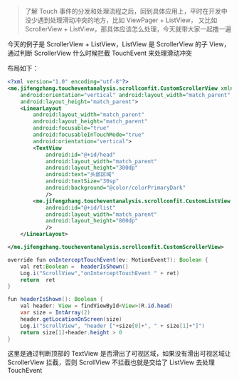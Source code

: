 >了解 Touch 事件的分发和处理流程之后，回到具体应用上，平时在开发中没少遇到处理滑动冲突的地方，比如 ViewPager + ListView， 又比如 ScrollerView + ListView，那具体应该怎么处理，今天就带大家一起撸一遍

今天的例子是 ScrollerView + ListView，ListView 是 ScrollerView 的子 View，通过判断 ScrollerView 什么时候拦截 TouchEvent 来处理滑动冲突

布局如下：
```xml
<?xml version="1.0" encoding="utf-8"?>
<me.jifengzhang.toucheventanalysis.scrollconfit.CustomScrollerView xmlns:android="http://schemas.android.com/apk/res/android"
    android:orientation="vertical" android:layout_width="match_parent"
    android:layout_height="match_parent">
    <LinearLayout
        android:layout_width="match_parent"
        android:layout_height="match_parent"
        android:focusable="true"
        android:focusableInTouchMode="true"
        android:orientation="vertical">
        <TextView
            android:id="@+id/head"
            android:layout_width="match_parent"
            android:layout_height="300dp"
            android:text="头部区域"
            android:textSize="30sp"
            android:background="@color/colorPrimaryDark"
            />
        <me.jifengzhang.toucheventanalysis.scrollconfit.CustomListView
            android:id="@+id/list"
            android:layout_width="match_parent"
            android:layout_height="800dp"
            />
    </LinearLayout>

</me.jifengzhang.toucheventanalysis.scrollconfit.CustomScrollerView>
```

```java
override fun onInterceptTouchEvent(ev: MotionEvent?): Boolean {
    val ret:Boolean =  headerIsShown()
    Log.i("ScrollView","onInterceptTouchEvent " + ret)
    return  ret
}

fun headerIsShown(): Boolean {
    val header: View = findViewById<View>(R.id.head)
    var size = IntArray(2)
    header.getLocationOnScreen(size)
    Log.i("ScrollView", "header ["+size[0]+", " + size[1]+"]")
    return size[1]+header.height > 0
}
```

这里是通过判断顶部的 TextView 是否滑出了可视区域，如果没有滑出可视区域让 ScrollerView 拦截，否则 ScrollView 不拦截也就是交给了 ListView 去处理 TouchEvent
